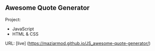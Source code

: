 ## Awesome Quote Generator

Project:
- JavaScript
- HTML & CSS

URL:
[live] (https://maziarmod.github.io/JS_awesome-quote-generator/)
